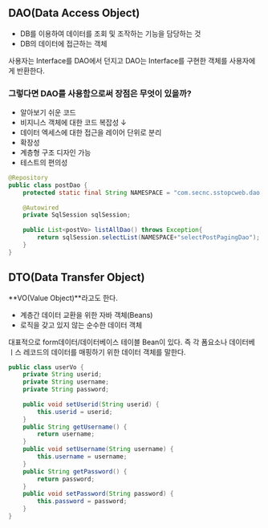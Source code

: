 ## DAO(Data Access Object)

- DB를 이용하여 데이터를 조회 및 조작하는 기능을 담당하는 것
- DB의 데이터에 접근하는 객체

사용자는 Interface를 DAO에서 던지고 DAO는 Interface를 구현한 객체를 사용자에게 반환한다.

### 그렇다면 DAO를 사용함으로써 장점은 무엇이 있을까?

- 알아보기 쉬운 코드
- 비지니스 객체에 대한 코드 복잡성 ↓
- 데이터 엑세스에 대한 접근을 레이어 단위로 분리
- 확장성
- 계층형 구조 디자인 가능
- 테스트의 편의성

```java
@Repository
public class postDao {
	protected static final String NAMESPACE = "com.secnc.sstopcweb.dao.postDao.";
	
	@Autowired
	private SqlSession sqlSession;
    
	public List<postVo> listAllDao() throws Exception{
		return sqlSession.selectList(NAMESPACE+"selectPostPagingDao");
	}
}
```



## DTO(Data Transfer Object)

**VO(Value Object)**라고도 한다.

- 계층간 데이터 교환을 위한 자바 객체(Beans)
- 로직을 갖고 있지 않는 순수한 데이터 객체

대표적으로 form데이터/데이터베이스 테이블 Bean이 있다. 즉 각 폼요소나 데이터베ㅣ스 레코드의 데이터를 매핑하기 위한 데이터 객체를 말한다.

```java
public class userVo {
	private String userid;
	private String username;
	private String password;
	
	public void setUserid(String userid) {
		this.userid = userid;
	}
	public String getUsername() {
		return username;
	}
	public void setUsername(String username) {
		this.username = username;
	}
	public String getPassword() {
		return password;
	}
	public void setPassword(String password) {
		this.password = password;
	}
}
```

